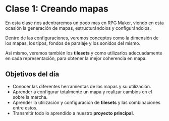 # Clase 1: Creando mapas

En esta clase nos adentraremos un poco mas en RPG Maker, viendo en esta ocasión la generación de mapas, estructurándolos y configurándolos.

Dentro de las configuraciones, veremos conceptos como la dimensión de los mapas, los tipos, fondos de paralaje y los sonidos del mismo.

Asi mismo, veremos también los **tilesets** y como utilizarlos adecuadamente en cada representación, para obtener la mejor coherencia en mapa.

## Objetivos del día

- Conocer las diferentes herramientas de los mapas y su utilización.
- Aprender a configurar totalmente un mapa y realizar cambios en el sobre la marcha.
- Aprender la utilización y configuración de **tilesets** y las combinaciones entre estos.
- Transmitir todo lo aprendido a nuestro **proyecto principal**. 




